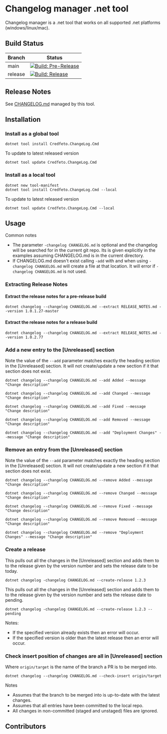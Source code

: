 # Changelog manager .net tool

Changelog manager is a .net tool that works on all supported .net platforms (windows/linux/mac).

## Build Status

| Branch  | Status                                                                                                                                                                                                                                  |
|---------|-----------------------------------------------------------------------------------------------------------------------------------------------------------------------------------------------------------------------------------------|
| main    | [![Build: Pre-Release](https://github.com/credfeto/changelog-manager/actions/workflows/build-and-publish-pre-release.yml/badge.svg)](https://github.com/credfeto/changelog-manager/actions/workflows/build-and-publish-pre-release.yml) |
| release | [![Build: Release](https://github.com/credfeto/changelog-manager/actions/workflows/build-and-publish-release.yml/badge.svg)](https://github.com/credfeto/changelog-manager/actions/workflows/build-and-publish-release.yml)             |

## Release Notes

See [CHANGELOG.md](CHANGELOG.md) managed by this tool.

## Installation

### Install as a global tool

```shell
dotnet tool install Credfeto.ChangeLog.Cmd
```

To update to latest released version
```shell
dotnet tool update Credfeto.ChangeLog.Cmd
```

### Install as a local tool

```shell
dotnet new tool-manifest
dotnet tool install Credfeto.ChangeLog.Cmd --local
```

To update to latest released version
```shell
dotnet tool update Credfeto.ChangeLog.Cmd --local
```

## Usage

Common notes

- The parameter `-changelog CHANGELOG.md` is optional and the changelog will be searched for in the current git repo.  Its is given explicitly in the examples assuming CHANGELOG.md is in the current directory.
- If CHANGELOG.md doesn't exist calling `-add` with and when using `-changelog CHANGELOG.md` will create a file at that location.  It will error if `-changelog CHANGELOG.md` is not used.


### Extracting Release Notes

#### Extract the release notes for a pre-release build
```shell
dotnet changelog --changelog CHANGELOG.md --extract RELEASE_NOTES.md --version 1.0.1.27-master
```

#### Extract the release notes for a release build
```shell
dotnet changelog --changelog CHANGELOG.md --extract RELEASE_NOTES.md --version 1.0.2.77
```

### Add a new entry to the [Unreleased] section

Note the value of the `--add` parameter matches exactly the heading section in the [Unreleased] section.  It will not create/update a new section if it that section does not exist.

```shell
dotnet changelog --changelog CHANGELOG.md --add Added --message "Change description"
```

```shell
dotnet changelog --changelog CHANGELOG.md --add Changed --message "Change description"
```

```shell
dotnet changelog --changelog CHANGELOG.md --add Fixed --message "Change description"
```

```shell
dotnet changelog --changelog CHANGELOG.md --add Removed --message "Change description"
```

```shell
dotnet changelog --changelog CHANGELOG.md --add "Deployment Changes" --message "Change description"
```

### Remove an entry from the [Unreleased] section

Note the value of the `--add` parameter matches exactly the heading section in the [Unreleased] section. It will not
create/update a new section if it that section does not exist.

```shell
dotnet changelog --changelog CHANGELOG.md --remove Added --message "Change description"
```

```shell
dotnet changelog --changelog CHANGELOG.md --remove Changed --message "Change description"
```

```shell
dotnet changelog --changelog CHANGELOG.md --remove Fixed --message "Change description"
```

```shell
dotnet changelog --changelog CHANGELOG.md --remove Removed --message "Change description"
```

```shell
dotnet changelog --changelog CHANGELOG.md --remove "Deployment Changes" --message "Change description"
```

### Create a release

This pulls out all the changes in the [Unreleased] section and adds them to to the release given by the version number
and sets the release date to be today.

```shell
dotnet changelog -changelog CHANGELOG.md --create-release 1.2.3
```

This pulls out all the changes in the [Unreleased] section and adds them to to the release given by the version number
and sets the release date to pending.

```shell
dotnet changelog -changelog CHANGELOG.md --create-release 1.2.3 --pending
```


Notes:
- If the specified version already exists then an error will occur.
- If the specified version is older than the latest release then an error will occur.

### Check insert position of changes are all in [Unreleased] section

Where `origin/target` is the name of the branch a PR is to be merged into.

```shell
dotnet changelog --changelog CHANGELOG.md --check-insert origin/target
```

Notes

- Assumes that the branch to be merged into is up-to-date with the latest changes.
- Assumes that all entries have been committed to the local repo.
- All changes in non-committed (staged and unstaged) files are ignored.

## Contributors

<!-- ALL-CONTRIBUTORS-LIST:START - Do not remove or modify this section -->
<!-- prettier-ignore-start -->
<!-- markdownlint-disable -->

<!-- markdownlint-restore -->
<!-- prettier-ignore-end -->

<!-- ALL-CONTRIBUTORS-LIST:END -->